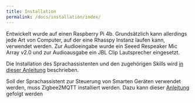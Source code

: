 ```yaml
---
title: Installation
permalink: /docs/installation/index/
---
```

Entwickelt wurde auf einen Raspberry Pi 4b. Grundsätzlich kann allerdings jede Art von Computer, auf der eine Rhasspy Instanz laufen kann, verwendet werden. Zur Audioeingabe wurde ein Seeed Respeaker Mic Array v2.0 und zur Audioausgabe ein JBL Clip Lautsprecher  eingesetzt. <br>

Die Installation des Sprachassistenten und den zugehörigen Skills wird [in dieser Anleitung](./instructions.md) beschrieben. <br>

Soll der Sprachassistent zur Steuerung von Smarten Geräten verwendet werden, muss Zigbee2MQTT installiert werden. Dazu kann dieser [Anleitung](./Zigbee2MQTT.md) gefolgt werden